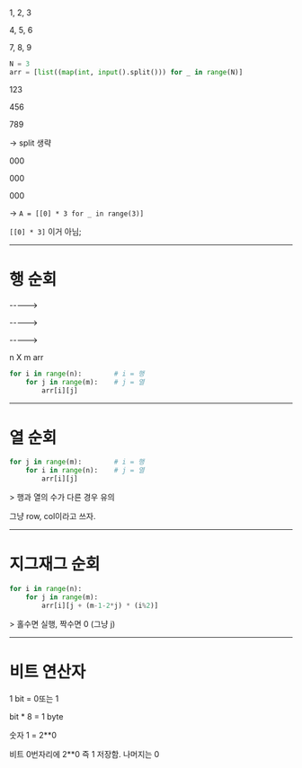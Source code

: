 # 

1, 2, 3

4, 5, 6

7, 8, 9

```python
N = 3
arr = [list((map(int, input().split())) for _ in range(N)]
```

123

456

789

→ split 생략



000

000

000

→ `A = [[0] * 3 for _ in range(3)]`

`[[0] * 3]` 이거 아님;

---

# 행 순회

----->

----->

----->

n X m arr

```python
for i in range(n):        # i = 행
    for j in range(m):    # j = 열
        arr[i][j]
```

---

# 열 순회

```python
for j in range(m):        # i = 행
    for i in range(n):    # j = 열
        arr[i][j]
```

\> 행과 열의 수가 다른 경우 유의

그냥 row, col이라고 쓰자.

---

# 지그재그 순회

```python
for i in range(n):
    for j in range(m):
        arr[i][j + (m-1-2*j) * (i%2)]
```

\> 홀수면 실행, 짝수면 0 (그냥 j)

---

# 비트 연산자

1 bit = 0또는 1

bit * 8 = 1 byte



숫자 1 = 2**0

비트 0번자리에 2**0 즉 1 저장함. 나머지는 0


